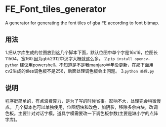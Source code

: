 # FE_Font_tiles_generator
A generator for generating the font tiles of gba FE according to font bitmap.

## 用法
1.把从字库生成的位图放到这几个脚本下面，默认位图中单个字是16x16，位图长11504，宽160.因为gbk2312中汉字大概就这么多。
2.`pip install opencv-python` 建议用powershell。不知道是不是我manjaro半年没更新，在那下面用cv2生成的tiles调色板不是256，后面处理调色板会出问题。
3.`python 处理.py`

## 说明
程序挺简单的，有点浪费算力，是为了写的时候省事。影响不大，处理完会稍微慢点。
几个脚本也可以单独使用，位图切块和改色，加阴影，移除多余白块，改调色板。主要针对对话字模，道具字模需要改一下调色板参数(主要是缺小字的点阵字库)。
